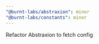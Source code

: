 ```yaml
---
"@burnt-labs/abstraxion": minor
"@burnt-labs/constants": minor
---
```


Refactor Abstraxion to fetch config
